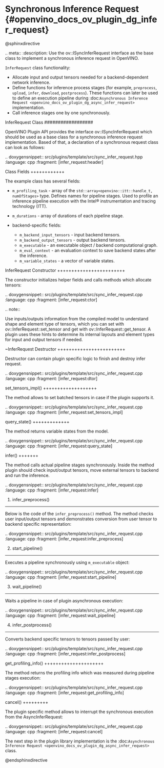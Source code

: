 # Synchronous Inference Request {#openvino_docs_ov_plugin_dg_infer_request}

@sphinxdirective

.. meta::
   :description: Use the ov::ISyncInferRequest interface as the base class to implement a synchronous inference request in OpenVINO.


``InferRequest`` class functionality:

* Allocate input and output tensors needed for a backend-dependent network inference.
* Define functions for inference process stages (for example, ``preprocess``, ``upload``, ``infer``, ``download``, ``postprocess``). These functions can later be used to define an execution pipeline during :doc:`Asynchronous Inference Request <openvino_docs_ov_plugin_dg_async_infer_request>` implementation.
* Call inference stages one by one synchronously.

InferRequest Class
##################

OpenVINO Plugin API provides the interface ov::ISyncInferRequest which should be 
used as a base class for a synchronous inference request implementation. Based of that, a declaration 
of a synchronous request class can look as follows: 

.. doxygensnippet:: src/plugins/template/src/sync_infer_request.hpp
   :language: cpp
   :fragment: [infer_request:header]

Class Fields
++++++++++++

The example class has several fields:

* ``m_profiling_task`` - array of the ``std::array<openvino::itt::handle_t, numOfStages>`` type. Defines names for pipeline stages. Used to profile an inference pipeline execution with the Intel® instrumentation and tracing technology (ITT).

* ``m_durations`` - array of durations of each pipeline stage.

* backend-specific fields:

  * ``m_backend_input_tensors`` - input backend tensors.
  * ``m_backend_output_tensors`` - output backend tensors.
  * ``m_executable`` - an executable object / backend computational graph.
  * ``m_eval_context`` - an evaluation context to save backend states after the inference.
  * ``m_variable_states`` - a vector of variable states.

InferRequest Constructor
++++++++++++++++++++++++

The constructor initializes helper fields and calls methods which allocate tensors:

.. doxygensnippet:: src/plugins/template/src/sync_infer_request.cpp
   :language: cpp
   :fragment: [infer_request:ctor]

.. note:: 

   Use inputs/outputs information from the compiled model to understand shape and element type of tensors, which you can set with ov::InferRequest::set_tensor and get with ov::InferRequest::get_tensor. A plugin uses these hints to determine its internal layouts and element types for input and output tensors if needed. 

~InferRequest Destructor
++++++++++++++++++++++++

Destructor can contain plugin specific logic to finish and destroy infer request.

.. doxygensnippet:: src/plugins/template/src/sync_infer_request.cpp
   :language: cpp
   :fragment: [infer_request:dtor]

set_tensors_impl()
+++++++++++++++++++

The method allows to set batched tensors in case if the plugin supports it.

.. doxygensnippet:: src/plugins/template/src/sync_infer_request.cpp
   :language: cpp
   :fragment: [infer_request:set_tensors_impl]

query_state()
+++++++++++++

The method returns variable states from the model.

.. doxygensnippet:: src/plugins/template/src/sync_infer_request.cpp
   :language: cpp
   :fragment: [infer_request:query_state]

infer()
+++++++

The method calls actual pipeline stages synchronously. Inside the method plugin should check input/output tensors, move external tensors to backend and run the inference.

.. doxygensnippet:: src/plugins/template/src/sync_infer_request.cpp
   :language: cpp
   :fragment: [infer_request:infer]

1. infer_preprocess()
----------------------

Below is the code of the ``infer_preprocess()`` method. The method checks user input/output tensors and demonstrates conversion from user tensor to backend specific representation:

.. doxygensnippet:: src/plugins/template/src/sync_infer_request.cpp
   :language: cpp
   :fragment: [infer_request:infer_preprocess]

2. start_pipeline()
--------------------

Executes a pipeline synchronously using ``m_executable`` object:

.. doxygensnippet:: src/plugins/template/src/sync_infer_request.cpp
   :language: cpp
   :fragment: [infer_request:start_pipeline]

3. wait_pipeline()
--------------------

Waits a pipeline in case of plugin asynchronous execution:

.. doxygensnippet:: src/plugins/template/src/sync_infer_request.cpp
   :language: cpp
   :fragment: [infer_request:wait_pipeline]

4. infer_postprocess()
----------------------

Converts backend specific tensors to tensors passed by user:

.. doxygensnippet:: src/plugins/template/src/sync_infer_request.cpp
   :language: cpp
   :fragment: [infer_request:infer_postprocess]

get_profiling_info()
+++++++++++++++++++++

The method returns the profiling info which was measured during pipeline stages execution:

.. doxygensnippet:: src/plugins/template/src/sync_infer_request.cpp
   :language: cpp
   :fragment: [infer_request:get_profiling_info]

cancel()
+++++++++

The plugin specific method allows to interrupt the synchronous execution from the AsyncInferRequest:

.. doxygensnippet:: src/plugins/template/src/sync_infer_request.cpp
   :language: cpp
   :fragment: [infer_request:cancel]


The next step in the plugin library implementation is the :doc:`Asynchronous Inference Request <openvino_docs_ov_plugin_dg_async_infer_request>` class.

@endsphinxdirective
